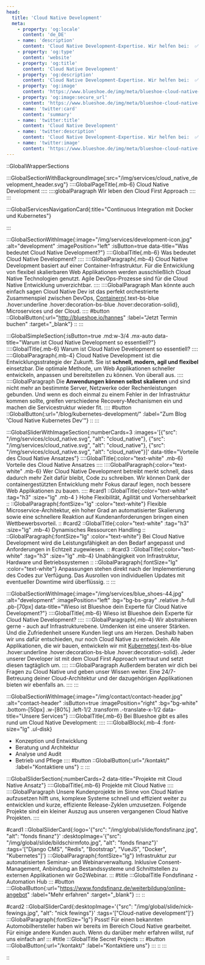 ```yaml
---
head:
  title: 'Cloud Native Development'
  meta:
    - property: 'og:locale'
      content: 'de_DE'
    - name: 'description'
      content: 'Cloud Native Development-Expertise. Wir helfen bei:  ✅ Prozess-Implementierung ✅ Migration auf Kubernetes ✅ Cloud Migration'
    - property: 'og:type'
      content: 'website'
    - property: 'og:title'
      content: 'Cloud Native Development'
    - property: 'og:description'
      content: 'Cloud Native Development-Expertise. Wir helfen bei:  ✅ Prozess-Implementierung ✅ Migration auf Kubernetes ✅ Cloud Migration'
    - property: 'og:image'
      content: 'https://www.blueshoe.de/img/meta/blueshoe-cloud-native-devlopment.png'
    - property: 'og:image:secure_url'
      content: 'https://www.blueshoe.de/img/meta/blueshoe-cloud-native-devlopment.png'
    - name: 'twitter:card'
      content: 'summary'
    - name: 'twitter:title'
      content: 'Cloud Native Development'
    - name: 'twitter:description'
      content: 'Cloud Native Development-Expertise. Wir helfen bei:  ✅ Prozess-Implementierung ✅ Migration auf Kubernetes ✅ Cloud Migration'
    - name: 'twitter:image'
      content: 'https://www.blueshoe.de/img/meta/blueshoe-cloud-native-devlopment.png'
---
```


::GlobalWrapperSections

:::GlobalSectionWithBackgroundImage{:src="/img/services/cloud_native_development_header.svg"}
::::GlobalPageTitle{.mb-6}
Cloud Native Development
::::
::::globalParagraph
Wir leben den Cloud First Approach
::::
:::

:::GlobalServicesNavigationCard{:title="Continuous Integration mit Docker und Kubernetes"}

:::

:::GlobalSectionWithImage{:image="/img/services/development-icon.jpg" :alt="development" :imagePosition="left" :isButton=true data-title="Was bedeutet Cloud Native Development?"}
::::GlobalTitle{.mb-6}
Was bedeutet Cloud Native Development?
::::
::::GlobalParagraph{.mb-4}
Cloud Native Development basiert auf einer Container-Infrastruktur. Für die Entwicklung von flexibel skalierbaren Web Applikationen werden ausschließlich Cloud Native Technologien genutzt. Agile DevOps-Prozesse sind für die Cloud Native Entwicklung unverzichtbar.
::::
::::GlobalParagraph
Man könnte auch einfach sagen Cloud Native Dev ist das perfekt orchestrierte Zusammenspiel zwischen DevOps, [Containern](/blog/strategien-fur-schlanke-docker-images/){.text-bs-blue .hover:underline .hover:decoration-bs-blue .hover:decoration-solid}, Microservices und der Cloud.
::::
#button
::GlobalButton{:url="http://blueshoe.io/hannes" :label="Jetzt Termin buchen" :target="_blank"}
::
:::

:::GlobalSimpleSection{:isButton=true .md:w-3/4 .mx-auto data-title="Warum ist Cloud Native Development so essentiell?"}
::::GlobalTitle{.mb-6}
Warum ist Cloud Native Development so essentiell?
::::
::::GlobalParagraph{.mb-4}
Cloud Native Development ist die Entwicklungsstrategie der Zukunft. Sie ist **schnell, modern, agil und flexibel** einsetzbar. Die optimale Methode, um Web Applikationen schneller entwickeln, anpassen und bereitstellen zu können. Von überall aus.
::::
::::GlobalParagraph
Die **Anwendungen können selbst skalieren** und sind nicht mehr an bestimmte Server, Netzwerke oder Rechenleistungen gebunden. Und wenn es doch einmal zu einem Fehler in der Infrastruktur kommen sollte, greifen verschiedene Recovery-Mechanismen ein und machen die Servicestruktur wieder fit.
::::
#button
::GlobalButton{:url="/blog/kubernetes-development/" :label="Zum Blog 'Cloud Native Kubernetes Dev'"}
::
:::

:::GlobalSliderWithImageSection{:numberCards=3 :images='[{"src": "/img/services/cloud_native.svg", "alt": "cloud_native"}, {"src": "/img/services/cloud_native.svg", "alt": "cloud_native"}, {"src": "/img/services/cloud_native.svg", "alt": "cloud_native"}]' data-title="Vorteile des Cloud Native Ansatzes"}
::::GlobalTitle{:color="text-white" .mb-6}
Vorteile des Cloud Native Ansatzes
::::
::::GlobalParagraph{:color="text-white" .mb-6}
Wer Cloud Native Development betreibt merkt schnell, dass dadurch mehr Zeit dafür bleibt, Code zu schreiben. Wir können Dank der containergestützten Entwicklung mehr Fokus darauf legen, noch bessere Web Applikationen zu bauen.
::::
#card1
::GlobalTitle{:color="text-white" :tag="h3" :size="lg" .mb-4 }
Hohe Flexibilität, Agilität und Vorhersehbarkeit
::
::GlobalParagraph{:fontSize="lg" :color="text-white"}
Flexible Microservice-Architektur, ein hoher Grad an automatisierter Skalierung sowie eine schnellere Reaktion auf Kundenanforderungen bringen einen Wettbewerbsvorteil.
::
#card2
::GlobalTitle{:color="text-white" :tag="h3" :size="lg" .mb-4}
Dynamisches Ressourcen Handling
::
::GlobalParagraph{:fontSize="lg" :color="text-white"}
Bei Cloud Native Development wird die Leistungsfähigkeit an den Bedarf angepasst und Anforderungen in Echtzeit zugewiesen.
::
#card3
::GlobalTitle{:color="text-white" :tag="h3" :size="lg" .mb-4}
Unabhängigkeit von Infrastruktur, Hardware und Betriebssystemen
::
::GlobalParagraph{:fontSize="lg" :color="text-white"}
Anpassungen stehen direkt nach der Implementierung des Codes zur Verfügung. Das Ausrollen von individuellen Updates mit eventueller Downtime wird überflüssig.
::
:::

:::GlobalSectionWithImage{:image="/img/services/blue_shoes-44.jpg" :alt="development" :imagePosition="left" :bg="bg-bs-gray" .relative .h-full .pb-[70px] data-title="Wieso ist Blueshoe dein Experte für Cloud Native Development?"}
::::GlobalTitle{.mb-6}
Wieso ist Blueshoe dein Experte für Cloud Native Development?
::::
::::GlobalParagraph{.mb-4}
Wir abstrahieren gerne - auch auf Infrastrukturebene. Umdenken ist eine unserer Stärken. Und die Zufriedenheit unsere Kunden liegt uns am Herzen. Deshalb haben wir uns dafür entschieden, nur noch Cloud Native zu entwickeln. Alle Applikationen, die wir bauen, entwickeln wir mit [Kubernetes](/leistungen/docker-kubernetes/){.text-bs-blue .hover:underline .hover:decoration-bs-blue .hover:decoration-solid}. Jeder unserer Developer ist mit dem Cloud First Approach vertraut und setzt diesen tagtäglich um.
::::
::::GlobalParagraph
Außerdem beraten wir dich bei Fragen zu Cloud Native und geben unser Wissen weiter. Eine 24/7-Betreuung deiner Cloud-Architektur und der dazugehörigen Applikationen bieten wir ebenfalls an.
::::
:::

:::GlobalSectionWithImage{:image="/img/contact/contact-header.jpg" :alt="contact-header" :isButton=true :imagePosition="right" :bg="bg-white" .bottom-[50px] .w-[80%] .left-1/2 .transform .-translate-x-1/2 data-title="Unsere Services"}
::::GlobalTitle{.mb-6}
Bei Blueshoe gibt es alles rund um Cloud Native Development:
::::
::::GlobalBlock{.mb-4 :font-size="lg" .ul-disk}
- Konzeption und Entwicklung
- Beratung und Architektur
- Analyse und Audit
- Betrieb und Pflege
::::
#button
::GlobalButton{:url="/kontakt/" :label="Kontaktiere uns"}
::
:::

:::GlobalSliderSection{:numberCards=2 data-title="Projekte mit Cloud Native Ansatz"}
::::GlobalTitle{.mb-6}
Projekte mit Cloud Native
::::
::::GlobalParagraph
Unsere Kundenprojekte im Sinne von Cloud Native aufzusetzen hilft uns, komplexe Systeme schnell und effizient weiter zu entwicklen und kurze, effiziente Release-Zyklen umzusetzen. Folgende Projekte sind ein kleiner Auszug aus unseren vergangenen Cloud Native Projekten.
::::

#card1
::GlobalSliderCard{:logo='{"src": "/img/global/slide/fondsfinanz.jpg", "alt": "fonds finanz"}' :desktopImage='{"src": "/img/global/slide/bildschirmfoto.jpg", "alt": "fonds finanz"}' :tags='["Django CMS", "Redis", "Bootstrap", "VueJS", "Docker", "Kubernetes"]'}
:::GlobalParagraph{:fontSize="lg"}
Infrastruktur zur automatisierten Seminar- und Webinarverwaltung. Inklusive Consent-Management, Anbindung an Bestandssysteme und Schnittstellen zu externen Applikationen wir Go2Webinar.
:::
#title
:::GlobalTitle
Fondsfinanz - Automation Hub
:::
#button
:::GlobalButton{:url="https://www.fondsfinanz.de/weiterbildung/online-angebot" :label="Mehr erfahren" :target="_blank"}
:::
::

#card2
::GlobalSliderCard{:desktopImage='{"src": "/img/global/slide/nick-fewings.jpg", "alt": "nick fewings"}' :tags='["Cloud-native development"]'}
:::GlobalParagraph{:fontSize="lg"}
Pssst! Für einen bekannten Automobilhersteller haben wir bereits im Bereich Cloud Native gearbeitet. Für einige andere Kunden auch. Wenn du darüber mehr erfahren willst, ruf uns einfach an!
:::
#title
:::GlobalTitle
Secret Projects
:::
#button
:::GlobalButton{:url="/kontakt/" :label="Kontaktiere uns"}
:::
::
:::

::